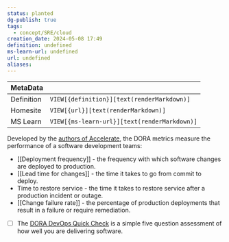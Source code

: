 ```yaml
---
status: planted
dg-publish: true
tags:
  - concept/SRE/cloud
creation_date: 2024-05-08 17:49
definition: undefined
ms-learn-url: undefined
url: undefined
aliases:
---
```


| MetaData   |                                              |
| ---------- | -------------------------------------------- |
| Definition | `VIEW[{definition}][text(renderMarkdown)]`   |
| Homesite   | `VIEW[{url}][text(renderMarkdown)]`          |
| MS Learn   | `VIEW[{ms-learn-url}][text(renderMarkdown)]` |

Developed by the [authors of Accelerate](https://microservices.io/post/microservices/2020/01/07/books-about-high-performance-software-delivery.html), the DORA metrics measure the performance of a software development teams:

- [[Deployment frequency]] - the frequency with which software changes are deployed to production.
- [[Lead time for changes]] - the time it takes to go from commit to deploy.
- Time to restore service - the time it takes to restore service after a production incident or outage.
- [[Change failure rate]] - the percentage of production deployments that result in a failure or require remediation.

- [ ] The [DORA DevOps Quick Check](https://dora.dev/quickcheck/) is a simple five question assessment of how well you are delivering software.